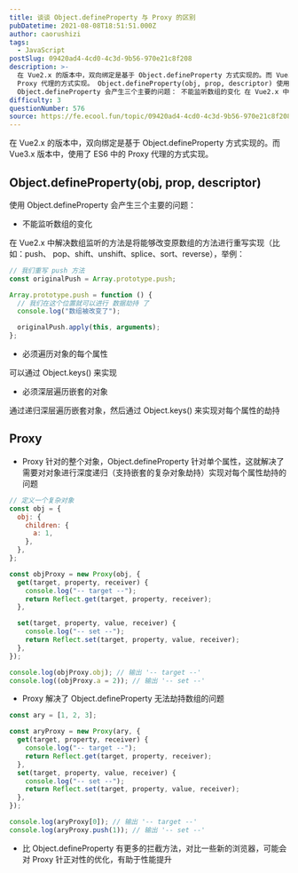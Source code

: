 ```yaml
---
title: 谈谈 Object.defineProperty 与 Proxy 的区别
pubDatetime: 2021-08-08T18:51:51.000Z
author: caorushizi
tags:
  - JavaScript
postSlug: 09420ad4-4cd0-4c3d-9b56-970e21c8f208
description: >-
  在 Vue2.x 的版本中，双向绑定是基于 Object.defineProperty 方式实现的。而 Vue3.x 版本中，使用了 ES6 中的
  Proxy 代理的方式实现。 Object.defineProperty(obj, prop, descriptor) 使用
  Object.defineProperty 会产生三个主要的问题： 不能监听数组的变化 在 Vue2.x 中解决数组监听的方法
difficulty: 3
questionNumber: 576
source: https://fe.ecool.fun/topic/09420ad4-4cd0-4c3d-9b56-970e21c8f208
---
```


在 Vue2.x 的版本中，双向绑定是基于 Object.defineProperty 方式实现的。而 Vue3.x 版本中，使用了 ES6 中的 Proxy 代理的方式实现。

## Object.defineProperty(obj, prop, descriptor)

使用 Object.defineProperty 会产生三个主要的问题：

- 不能监听数组的变化

在 Vue2.x 中解决数组监听的方法是将能够改变原数组的方法进行重写实现（比如：push、 pop、shift、unshift、splice、sort、reverse），举例：

```javascript
// 我们重写 push 方法
const originalPush = Array.prototype.push;

Array.prototype.push = function () {
  // 我们在这个位置就可以进行 数据劫持 了
  console.log("数组被改变了");

  originalPush.apply(this, arguments);
};
```

- 必须遍历对象的每个属性

可以通过 Object.keys() 来实现

- 必须深层遍历嵌套的对象

通过递归深层遍历嵌套对象，然后通过 Object.keys() 来实现对每个属性的劫持

## Proxy

- Proxy 针对的整个对象，Object.defineProperty 针对单个属性，这就解决了 需要对对象进行深度递归（支持嵌套的复杂对象劫持）实现对每个属性劫持的问题

```javascript
// 定义一个复杂对象
const obj = {
  obj: {
    children: {
      a: 1,
    },
  },
};

const objProxy = new Proxy(obj, {
  get(target, property, receiver) {
    console.log("-- target --");
    return Reflect.get(target, property, receiver);
  },

  set(target, property, value, receiver) {
    console.log("-- set --");
    return Reflect.set(target, property, value, receiver);
  },
});

console.log(objProxy.obj); // 输出 '-- target --'
console.log((objProxy.a = 2)); // 输出 '-- set --'
```

- Proxy 解决了 Object.defineProperty 无法劫持数组的问题

```javascript
const ary = [1, 2, 3];

const aryProxy = new Proxy(ary, {
  get(target, property, receiver) {
    console.log("-- target --");
    return Reflect.get(target, property, receiver);
  },
  set(target, property, value, receiver) {
    console.log("-- set --");
    return Reflect.set(target, property, value, receiver);
  },
});

console.log(aryProxy[0]); // 输出 '-- target --'
console.log(aryProxy.push(1)); // 输出 '-- set --'
```

- 比 Object.defineProperty 有更多的拦截方法，对比一些新的浏览器，可能会对 Proxy 针正对性的优化，有助于性能提升

